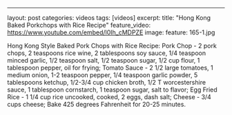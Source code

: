 ---
layout: post
categories: videos
tags: [videos]
excerpt: 
title: "Hong Kong Baked Porkchops with Rice Recipe"
feature_video: https://www.youtube.com/embed/l0Ih_cMDPZE
image:
    feature: 165-1.jpg

Hong Kong Style Baked Pork Chops with Rice Recipe: Pork Chop - 2 pork chops, 2 teaspoons rice wine, 2 tablespoons soy sauce, 1/4 teaspoon minced garlic, 1/2 teaspoon salt, 1/2 teaspoon sugar, 1/2 cup flour, 1 tablespoon pepper, oil for frying; Tomato Sauce - 2 1/2 large tomatoes, 1 medium onion, 1-2  teaspoon pepper, 1/4 teaspoon garlic powder, 5 tablespoons ketchup, 1/2-3/4 cup chicken broth, 1/2 T worcestershire sauce, 1 tablespoon cornstarch, 1 teaspoon sugar, salt to flavor; Egg Fried Rice - 1 1/4 cup rice uncooked, cooked, 2 eggs, dash salt; Cheese - 3/4 cups cheese; Bake 425 degrees Fahrenheit for 20-25 minutes.
